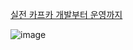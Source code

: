 [실전 카프카 개발부터 운영까지](http://www.yes24.com/Product/Goods/104410708)

![image](https://user-images.githubusercontent.com/44316546/211462590-73b46df7-9e73-498e-8e03-0da3e89e1ca4.png)
